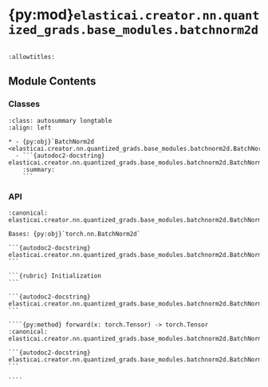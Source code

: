 # {py:mod}`elasticai.creator.nn.quantized_grads.base_modules.batchnorm2d`

```{py:module} elasticai.creator.nn.quantized_grads.base_modules.batchnorm2d
```

```{autodoc2-docstring} elasticai.creator.nn.quantized_grads.base_modules.batchnorm2d
:allowtitles:
```

## Module Contents

### Classes

````{list-table}
:class: autosummary longtable
:align: left

* - {py:obj}`BatchNorm2d <elasticai.creator.nn.quantized_grads.base_modules.batchnorm2d.BatchNorm2d>`
  - ```{autodoc2-docstring} elasticai.creator.nn.quantized_grads.base_modules.batchnorm2d.BatchNorm2d
    :summary:
    ```
````

### API

`````{py:class} BatchNorm2d(math_ops: torch.nn.Module, weight_quantization: torch.nn.Module, bias_quantization: torch.nn.Module, num_features: int, eps: float = 1e-05, momentum: float = 0.1, affine: bool = True, track_running_stats: bool = True, device: typing.Any = None, dtype: typing.Any = None)
:canonical: elasticai.creator.nn.quantized_grads.base_modules.batchnorm2d.BatchNorm2d

Bases: {py:obj}`torch.nn.BatchNorm2d`

```{autodoc2-docstring} elasticai.creator.nn.quantized_grads.base_modules.batchnorm2d.BatchNorm2d
```

```{rubric} Initialization
```

```{autodoc2-docstring} elasticai.creator.nn.quantized_grads.base_modules.batchnorm2d.BatchNorm2d.__init__
```

````{py:method} forward(x: torch.Tensor) -> torch.Tensor
:canonical: elasticai.creator.nn.quantized_grads.base_modules.batchnorm2d.BatchNorm2d.forward

```{autodoc2-docstring} elasticai.creator.nn.quantized_grads.base_modules.batchnorm2d.BatchNorm2d.forward
```

````

`````

